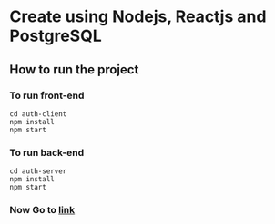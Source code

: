 # Create using Nodejs, Reactjs and PostgreSQL
## How to run the project
### To run front-end
```
cd auth-client
npm install
npm start
```
### To run back-end
```
cd auth-server
npm install
npm start
```
### Now Go to [link](http://localhost:3000)
